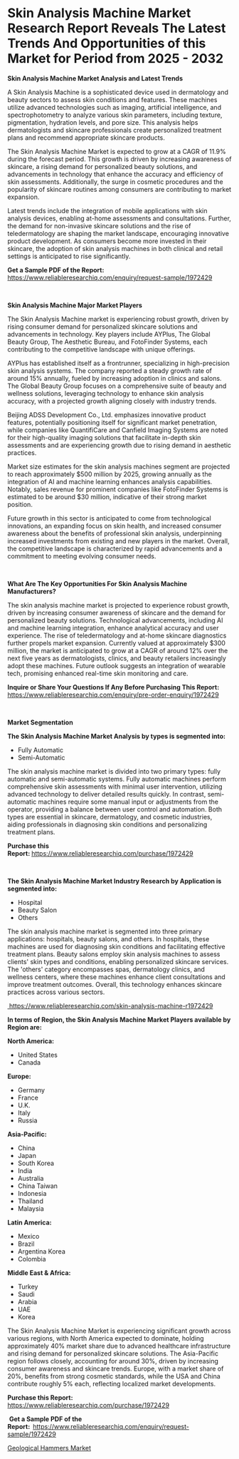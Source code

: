 <p><h1>Skin Analysis Machine Market Research Report Reveals The Latest Trends And Opportunities of this Market for Period from 2025 - 2032</h1></p><p><strong>Skin Analysis Machine Market Analysis and Latest Trends</strong></p>
<p><p>A Skin Analysis Machine is a sophisticated device used in dermatology and beauty sectors to assess skin conditions and features. These machines utilize advanced technologies such as imaging, artificial intelligence, and spectrophotometry to analyze various skin parameters, including texture, pigmentation, hydration levels, and pore size. This analysis helps dermatologists and skincare professionals create personalized treatment plans and recommend appropriate skincare products.</p><p>The Skin Analysis Machine Market is expected to grow at a CAGR of 11.9% during the forecast period. This growth is driven by increasing awareness of skincare, a rising demand for personalized beauty solutions, and advancements in technology that enhance the accuracy and efficiency of skin assessments. Additionally, the surge in cosmetic procedures and the popularity of skincare routines among consumers are contributing to market expansion. </p><p>Latest trends include the integration of mobile applications with skin analysis devices, enabling at-home assessments and consultations. Further, the demand for non-invasive skincare solutions and the rise of teledermatology are shaping the market landscape, encouraging innovative product development. As consumers become more invested in their skincare, the adoption of skin analysis machines in both clinical and retail settings is anticipated to rise significantly.</p></p>
<p><strong>Get a Sample PDF of the Report:&nbsp;</strong> <a href="https://www.reliableresearchiq.com/enquiry/request-sample/1972429?utm_campaign=2212&utm_medium=2&utm_source=Github&utm_content=ia&utm_term=10042025&utm_id=skin-analysis-machine">https://www.reliableresearchiq.com/enquiry/request-sample/1972429</a></p>
<p>&nbsp;</p>
<p><strong>Skin Analysis Machine Major Market Players</strong></p>
<p><p>The Skin Analysis Machine market is experiencing robust growth, driven by rising consumer demand for personalized skincare solutions and advancements in technology. Key players include AYPlus, The Global Beauty Group, The Aesthetic Bureau, and FotoFinder Systems, each contributing to the competitive landscape with unique offerings.</p><p>AYPlus has established itself as a frontrunner, specializing in high-precision skin analysis systems. The company reported a steady growth rate of around 15% annually, fueled by increasing adoption in clinics and salons. The Global Beauty Group focuses on a comprehensive suite of beauty and wellness solutions, leveraging technology to enhance skin analysis accuracy, with a projected growth aligning closely with industry trends.</p><p>Beijing ADSS Development Co., Ltd. emphasizes innovative product features, potentially positioning itself for significant market penetration, while companies like QuantifiCare and Canfield Imaging Systems are noted for their high-quality imaging solutions that facilitate in-depth skin assessments and are experiencing growth due to rising demand in aesthetic practices.</p><p>Market size estimates for the skin analysis machines segment are projected to reach approximately $500 million by 2025, growing annually as the integration of AI and machine learning enhances analysis capabilities. Notably, sales revenue for prominent companies like FotoFinder Systems is estimated to be around $30 million, indicative of their strong market position. </p><p>Future growth in this sector is anticipated to come from technological innovations, an expanding focus on skin health, and increased consumer awareness about the benefits of professional skin analysis, underpinning increased investments from existing and new players in the market. Overall, the competitive landscape is characterized by rapid advancements and a commitment to meeting evolving consumer needs.</p></p>
<p>&nbsp;</p>
<p><strong>What Are The Key Opportunities For Skin Analysis Machine Manufacturers?</strong></p>
<p><p>The skin analysis machine market is projected to experience robust growth, driven by increasing consumer awareness of skincare and the demand for personalized beauty solutions. Technological advancements, including AI and machine learning integration, enhance analytical accuracy and user experience. The rise of teledermatology and at-home skincare diagnostics further propels market expansion. Currently valued at approximately $300 million, the market is anticipated to grow at a CAGR of around 12% over the next five years as dermatologists, clinics, and beauty retailers increasingly adopt these machines. Future outlook suggests an integration of wearable tech, promising enhanced real-time skin monitoring and care.</p></p>
<p><strong>Inquire or Share Your Questions If Any Before Purchasing This Report:</strong> <a href="https://www.reliableresearchiq.com/enquiry/pre-order-enquiry/1972429?utm_campaign=2212&utm_medium=2&utm_source=Github&utm_content=ia&utm_term=10042025&utm_id=skin-analysis-machine">https://www.reliableresearchiq.com/enquiry/pre-order-enquiry/1972429</a></p>
<p>&nbsp;</p>
<p><strong>Market Segmentation</strong></p>
<p><strong>The Skin Analysis Machine Market Analysis by types is segmented into:</strong></p>
<p><ul><li>Fully Automatic</li><li>Semi-Automatic</li></ul></p>
<p><p>The skin analysis machine market is divided into two primary types: fully automatic and semi-automatic systems. Fully automatic machines perform comprehensive skin assessments with minimal user intervention, utilizing advanced technology to deliver detailed results quickly. In contrast, semi-automatic machines require some manual input or adjustments from the operator, providing a balance between user control and automation. Both types are essential in skincare, dermatology, and cosmetic industries, aiding professionals in diagnosing skin conditions and personalizing treatment plans.</p></p>
<p><strong>Purchase this Report:&nbsp;</strong><a href="https://www.reliableresearchiq.com/purchase/1972429?utm_campaign=2212&utm_medium=2&utm_source=Github&utm_content=ia&utm_term=10042025&utm_id=skin-analysis-machine">https://www.reliableresearchiq.com/purchase/1972429</a></p>
<p>&nbsp;</p>
<p><strong>The Skin Analysis Machine Market Industry Research by Application is segmented into:</strong></p>
<p><ul><li>Hospital</li><li>Beauty Salon</li><li>Others</li></ul></p>
<p><p>The skin analysis machine market is segmented into three primary applications: hospitals, beauty salons, and others. In hospitals, these machines are used for diagnosing skin conditions and facilitating effective treatment plans. Beauty salons employ skin analysis machines to assess clients' skin types and conditions, enabling personalized skincare services. The 'others' category encompasses spas, dermatology clinics, and wellness centers, where these machines enhance client consultations and improve treatment outcomes. Overall, this technology enhances skincare practices across various sectors.</p></p>
<p><a href="https://www.reliableresearchiq.com/skin-analysis-machine-r1972429?utm_campaign=2212&utm_medium=2&utm_source=Github&utm_content=ia&utm_term=10042025&utm_id=skin-analysis-machine">&nbsp;https://www.reliableresearchiq.com/skin-analysis-machine-r1972429</a></p>
<p><strong>In terms of Region, the Skin Analysis Machine Market Players available by Region are:</strong></p>
<p>
    <p> <strong> North America: </strong>
        <ul>
            <li>United States</li>
            <li>Canada</li>
        </ul>
        </p> 
    <p> <strong> Europe: </strong>
        <ul>
            <li>Germany</li>
            <li>France</li>
            <li>U.K.</li>
            <li>Italy</li>
            <li>Russia</li>
        </ul>
        </p> 
    <p> <strong> Asia-Pacific: </strong>
        <ul>
            <li>China</li>
            <li>Japan</li>
            <li>South Korea</li>
            <li>India</li>
            <li>Australia</li>
            <li>China Taiwan</li>
            <li>Indonesia</li>
            <li>Thailand</li>
            <li>Malaysia</li>
        </ul>
        </p> 
    <p> <strong> Latin America: </strong>
        <ul>
            <li>Mexico</li>
            <li>Brazil</li>
            <li>Argentina Korea</li>
            <li>Colombia</li>
        </ul>
        </p> 
    <p> <strong> Middle East & Africa: </strong>
        <ul>
            <li>Turkey</li>
            <li>Saudi</li>
            <li>Arabia</li>
            <li>UAE</li>
            <li>Korea</li>
        </ul>
    </p>
    </p>
<p><p>The Skin Analysis Machine Market is experiencing significant growth across various regions, with North America expected to dominate, holding approximately 40% market share due to advanced healthcare infrastructure and rising demand for personalized skincare solutions. The Asia-Pacific region follows closely, accounting for around 30%, driven by increasing consumer awareness and skincare trends. Europe, with a market share of 20%, benefits from strong cosmetic standards, while the USA and China contribute roughly 5% each, reflecting localized market developments.</p></p>
<p><strong>Purchase this Report: </strong><a href="https://www.reliableresearchiq.com/purchase/1972429?utm_campaign=2212&utm_medium=2&utm_source=Github&utm_content=ia&utm_term=10042025&utm_id=skin-analysis-machine">https://www.reliableresearchiq.com/purchase/1972429</a></p>
<p>&nbsp;<strong>Get a Sample PDF of the Report:&nbsp;&nbsp;</strong><a href="https://www.reliableresearchiq.com/enquiry/request-sample/1972429?utm_campaign=2212&utm_medium=2&utm_source=Github&utm_content=ia&utm_term=10042025&utm_id=skin-analysis-machine">https://www.reliableresearchiq.com/enquiry/request-sample/1972429</a></p>
<p><strong></strong></p>
<p><p><a href="https://github.com/omduthkevork/Market-Research-Report-List-1/blob/main/geological-hammers-market.md?utm_campaign=2212&utm_medium=2&utm_source=Github&utm_content=ia&utm_term=10042025&utm_id=skin-analysis-machine">Geological Hammers Market</a></p></p>